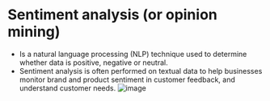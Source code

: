 # Sentiment analysis (or opinion mining) 
- Is a natural language processing (NLP) technique used to determine whether data is positive, negative or neutral. 
- Sentiment analysis is often performed on textual data to help businesses monitor brand and product sentiment in customer feedback, and understand customer needs.
![image](https://user-images.githubusercontent.com/105023719/187545718-72eb938e-6312-4e9c-a54c-8efd8fd0dff5.png)

